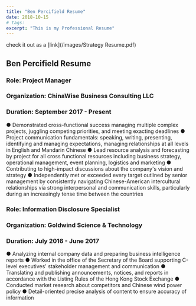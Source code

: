 ```yaml
---
title: "Ben Percifield Resume"
date: 2018-10-15
# tags:
excerpt: "This is my Professional Resume"
---
```


check it out as a [link](/images/Strategy Resume.pdf)

## Ben Percifield Resume

### Role: Project Manager
### Organization: ChinaWise Business Consulting LLC
### Duration: September 2017 - Present

● Demonstrated cross-functional success managing multiple complex projects, juggling
competing priorities, and meeting exacting deadlines
● Project communication fundamentals: speaking, writing, presenting, identifying and
managing expectations, managing relationships at all levels in English and Mandarin
Chinese
● Lead resource analysis and forecasting by project for all cross functional resources
including business strategy, operational management, event planning, logistics and
marketing
● Contributing to high-impact discussions about the company's vision and strategy
● Independently met or exceeded every target outlined by senior management by
consistently navigating Chinese-American intercultural relationships via strong
interpersonal and communication skills, particularly during an increasingly tense time
between the countries


### Role: Information Disclosure Specialist
### Organization: Goldwind Science & Technology
### Duration: July 2016 - June 2017

● Analyzing internal company data and preparing business intelligence reports
● Worked in the office of the Secretary of the Board supporting C-level executives'
stakeholder management and communication
● Translating and publishing announcements, notices, and reports in accordance with the
Listing Rules of the Hong Kong Stock Exchange
● Conducted market research about competitors and Chinese wind power policy
● Detail-oriented precise analysis of content to ensure accuracy of information
